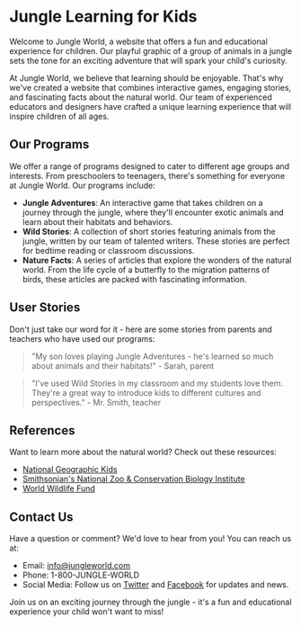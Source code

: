 <!--font:Poppins-->

# Jungle Learning for Kids

Welcome to Jungle World, a website that offers a fun and educational experience for children. Our playful graphic of a group of animals in a jungle sets the tone for an exciting adventure that will spark your child's curiosity.

At Jungle World, we believe that learning should be enjoyable. That's why we've created a website that combines interactive games, engaging stories, and fascinating facts about the natural world. Our team of experienced educators and designers have crafted a unique learning experience that will inspire children of all ages.

## Our Programs

We offer a range of programs designed to cater to different age groups and interests. From preschoolers to teenagers, there's something for everyone at Jungle World. Our programs include:

- **Jungle Adventures**: An interactive game that takes children on a journey through the jungle, where they'll encounter exotic animals and learn about their habitats and behaviors.
- **Wild Stories**: A collection of short stories featuring animals from the jungle, written by our team of talented writers. These stories are perfect for bedtime reading or classroom discussions.
- **Nature Facts**: A series of articles that explore the wonders of the natural world. From the life cycle of a butterfly to the migration patterns of birds, these articles are packed with fascinating information.

## User Stories

Don't just take our word for it - here are some stories from parents and teachers who have used our programs:

> "My son loves playing Jungle Adventures - he's learned so much about animals and their habitats!" - Sarah, parent

> "I've used Wild Stories in my classroom and my students love them. They're a great way to introduce kids to different cultures and perspectives." - Mr. Smith, teacher

## References

Want to learn more about the natural world? Check out these resources:

- [National Geographic Kids](#)
- [Smithsonian's National Zoo & Conservation Biology Institute](#)
- [World Wildlife Fund](#)

## Contact Us

Have a question or comment? We'd love to hear from you! You can reach us at:

- Email: info@jungleworld.com
- Phone: 1-800-JUNGLE-WORLD
- Social Media: Follow us on [Twitter](#) and [Facebook](#) for updates and news. 

Join us on an exciting journey through the jungle - it's a fun and educational experience your child won't want to miss!

<!--

Write me content for website with wallpaper which alt text is:

"A playful graphic of a group of animals in a jungle for a children's or education website"

The name/title of the page should not be 1:1 copy of the alt text but rather a real content of the website which is using this wallpaper.

- Use markdown format 
- Start with heading
- Heading should be short and concise
- The content should look like a real website 
- The website should not be about the wallpaper, wallpaper is just a related background
- Heading should be contain work "wallpaper" or "background"
- Include real sections like references, contact, user stories, etc. use things relevant to the page purpose.
- Feel free to use structure like headings, bullets, numbering, blockquotes, paragraphs, horizontal lines, etc.
- You can use formatting like bold or _italic_
- You can include UTF-8 emojis
- Links should be only #hash anchors (and you can refer to the document itself)
- Do not include images


---


# Welcome to the Jungle: Exploring the Wild Side of Learning

Looking for a fun and educational way to engage your child's curiosity? Look no further than our jungle-themed website! Our playful graphic of a group of animals in a jungle sets the tone for a wild adventure that will spark your child's imagination.

## About Us

At Jungle Learning, we believe that education should be fun and exciting. That's why we've created a website that combines interactive games, engaging stories, and fascinating facts about the natural world. Our team of experienced educators and designers have crafted a unique learning experience that will inspire children of all ages.

## Our Programs

We offer a range of programs designed to cater to different age groups and interests. From preschoolers to teenagers, there's something for everyone at Jungle Learning. Our programs include:

- **Jungle Adventures**: An interactive game that takes children on a journey through the jungle, where they'll encounter exotic animals and learn about their habitats and behaviors.
- **Wild Stories**: A collection of short stories featuring animals from the jungle, written by our team of talented writers. These stories are perfect for bedtime reading or classroom discussions.
- **Nature Facts**: A series of articles that explore the wonders of the natural world. From the life cycle of a butterfly to the migration patterns of birds, these articles are packed with fascinating information.

## User Stories

Don't just take our word for it - here are some stories from parents and teachers who have used our programs:

> "My son loves playing Jungle Adventures - he's learned so much about animals and their habitats!" - Sarah, parent

> "I've used Wild Stories in my classroom and my students love them. They're a great way to introduce kids to different cultures and perspectives." - Mr. Smith, teacher

## References

Want to learn more about the natural world? Check out these resources:

- [National Geographic Kids](#)
- [Smithsonian's National Zoo & Conservation Biology Institute](#)
- [World Wildlife Fund](#)

## Contact Us

Have a question or comment? We'd love to hear from you! You can reach us at:

- Email: info@junglelearning.com
- Phone: 1-800-JUNGLE-LEARNING
- Social Media: Follow us on [Twitter](#) and [Facebook](#) for updates and news. 

Join us on a journey through the jungle - it's a wild ride you won't want to miss!


---


Heading is too long, rewrite whole content.


---


# Discover the Jungle: A Fun and Educational Experience for Kids

Welcome to our jungle-themed website! Our playful graphic of a group of animals in a jungle sets the tone for an exciting adventure that will inspire your child's curiosity.

At Discover the Jungle, we believe that learning should be enjoyable. That's why we've created a website that combines interactive games, engaging stories, and fascinating facts about the natural world. Our team of experienced educators and designers have crafted a unique learning experience that will spark your child's imagination.

## Our Programs

We offer a range of programs designed to cater to different age groups and interests. From preschoolers to teenagers, there's something for everyone at Discover the Jungle. Our programs include:

- **Jungle Adventures**: An interactive game that takes children on a journey through the jungle, where they'll encounter exotic animals and learn about their habitats and behaviors.
- **Wild Stories**: A collection of short stories featuring animals from the jungle, written by our team of talented writers. These stories are perfect for bedtime reading or classroom discussions.
- **Nature Facts**: A series of articles that explore the wonders of the natural world. From the life cycle of a butterfly to the migration patterns of birds, these articles are packed with fascinating information.

## User Stories

Don't just take our word for it - here are some stories from parents and teachers who have used our programs:

> "My son loves playing Jungle Adventures - he's learned so much about animals and their habitats!" - Sarah, parent

> "I've used Wild Stories in my classroom and my students love them. They're a great way to introduce kids to different cultures and perspectives." - Mr. Smith, teacher

## References

Want to learn more about the natural world? Check out these resources:

- [National Geographic Kids](#)
- [Smithsonian's National Zoo & Conservation Biology Institute](#)
- [World Wildlife Fund](#)

## Contact Us

Have a question or comment? We'd love to hear from you! You can reach us at:

- Email: info@discoverthejungle.com
- Phone: 1-800-JUNGLE-LEARNING
- Social Media: Follow us on [Twitter](#) and [Facebook](#) for updates and news. 

Join us on an exciting journey through the jungle - it's a fun and educational experience your child won't want to miss!


---


Heading is too long, rewrite whole content.


---


# Jungle Fun: Explore the Wild Side of Learning

Welcome to Jungle Fun, a website that combines education and entertainment for children. Our playful graphic of a group of animals in a jungle sets the tone for an exciting adventure that will spark your child's curiosity.

Our team of experienced educators and designers have created a unique learning experience that will inspire children of all ages. We believe that learning should be fun and engaging, which is why we've developed a range of programs designed to cater to different age groups and interests.

## Our Programs

At Jungle Fun, we offer a variety of programs that will take your child on a journey through the jungle. Here are some of our most popular programs:

- **Jungle Adventures**: An interactive game that takes children on a journey through the jungle, where they'll encounter exotic animals and learn about their habitats and behaviors.
- **Wild Stories**: A collection of short stories featuring animals from the jungle, written by our team of talented writers. These stories are perfect for bedtime reading or classroom discussions.
- **Nature Facts**: A series of articles that explore the wonders of the natural world. From the life cycle of a butterfly to the migration patterns of birds, these articles are packed with fascinating information.

## User Stories

Here are some stories from parents and teachers who have used our programs:

> "My daughter loves playing Jungle Adventures - she's learned so much about animals and their habitats!" - Maria, parent

> "I've used Wild Stories in my classroom and my students love them. They're a great way to introduce kids to different cultures and perspectives." - Mrs. Johnson, teacher

## References

If you want to learn more about the natural world, check out these resources:

- [National Geographic Kids](#)
- [Smithsonian's National Zoo & Conservation Biology Institute](#)
- [World Wildlife Fund](#)

## Contact Us

Do you have any questions or comments? We'd love to hear from you! You can reach us at:

- Email: info@junglefun.com
- Phone: 1-800-JUNGLE-FUN
- Social Media: Follow us on [Twitter](#) and [Facebook](#) for updates and news.

Join us on a wild adventure through the jungle - it's an experience your child won't forget!


---


Heading is too long, rewrite whole content.


---


# Jungle World: An Exciting Learning Experience for Kids

Welcome to Jungle World, a website that offers a fun and educational experience for children. Our playful graphic of a group of animals in a jungle sets the tone for an exciting adventure that will spark your child's curiosity.

At Jungle World, we believe that learning should be enjoyable. That's why we've created a website that combines interactive games, engaging stories, and fascinating facts about the natural world. Our team of experienced educators and designers have crafted a unique learning experience that will inspire children of all ages.

## Our Programs

We offer a range of programs designed to cater to different age groups and interests. From preschoolers to teenagers, there's something for everyone at Jungle World. Our programs include:

- **Jungle Adventures**: An interactive game that takes children on a journey through the jungle, where they'll encounter exotic animals and learn about their habitats and behaviors.
- **Wild Stories**: A collection of short stories featuring animals from the jungle, written by our team of talented writers. These stories are perfect for bedtime reading or classroom discussions.
- **Nature Facts**: A series of articles that explore the wonders of the natural world. From the life cycle of a butterfly to the migration patterns of birds, these articles are packed with fascinating information.

## User Stories

Don't just take our word for it - here are some stories from parents and teachers who have used our programs:

> "My son loves playing Jungle Adventures - he's learned so much about animals and their habitats!" - Sarah, parent

> "I've used Wild Stories in my classroom and my students love them. They're a great way to introduce kids to different cultures and perspectives." - Mr. Smith, teacher

## References

Want to learn more about the natural world? Check out these resources:

- [National Geographic Kids](#)
- [Smithsonian's National Zoo & Conservation Biology Institute](#)
- [World Wildlife Fund](#)

## Contact Us

Have a question or comment? We'd love to hear from you! You can reach us at:

- Email: info@jungleworld.com
- Phone: 1-800-JUNGLE-WORLD
- Social Media: Follow us on [Twitter](#) and [Facebook](#) for updates and news. 

Join us on an exciting journey through the jungle - it's a fun and educational experience your child won't want to miss!


---


Write me a Google font which is best fitting for the website.

Pick from the list:
- Dancing Script
- Montserrat
- Lobster
- Raleway
- Roboto
- Lato
- Futura
- Great Vibes
- Playfair Display
- Inter
- Barlow Condensed
- Poppins
- Alegreya
- Open Sans
- IBM Plex Sans
- Orbitron
- Exo 2


Write just the font name nothing else.


---


Poppins

-->

